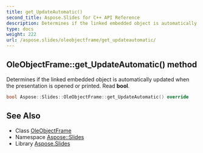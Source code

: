```yaml
---
title: get_UpdateAutomatic()
second_title: Aspose.Slides for C++ API Reference
description: Determines if the linked embedded object is automatically updated when the presentation is opened or printed. Read bool.
type: docs
weight: 222
url: /aspose.slides/oleobjectframe/get_updateautomatic/
---
```

## OleObjectFrame::get_UpdateAutomatic() method


Determines if the linked embedded object is automatically updated when the presentation is opened or printed. Read **bool**.

```cpp
bool Aspose::Slides::OleObjectFrame::get_UpdateAutomatic() override
```

## See Also

* Class [OleObjectFrame](../)
* Namespace [Aspose::Slides](../../)
* Library [Aspose.Slides](../../../)
